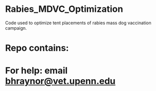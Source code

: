 # Rabies_MDVC_Optimization
Code used to optimize tent placements of rabies mass dog vaccination campaign.

# Repo contains:


# For help: email bhraynor@vet.upenn.edu
